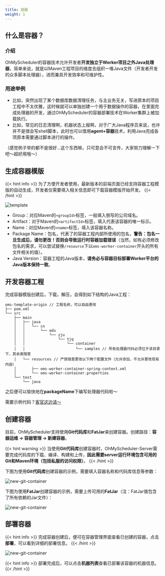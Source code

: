 ```yaml
---
title: 容器
weight: 1
---
```


## 什么是容器？

### 介绍

OhMyScheduler的容器技术允许开发者**开发独立于Worker项目之外Java处理器**，简单来说，就是以Maven工程项目的维度去组织一堆Java文件（开发者开发的众多脚本处理器），进而兼具开发效率和可维护性。

### 用途举例

* 比如，突然出现了某个数据库数据清理任务，与主业务无关，写进原本的项目工程中不太优雅，这时候就可以单独创建一个用于数据操作的容器，在里面完成处理器的开发，通过OhMyScheduler的容器部署技术在Worker集群上被加载执行。
* 比如，常见的日志清理啊，机器状态上报啊，对于广大Java程序员来说，也许并不是很会写shell脚本，此时也可以借用**agent+容器**技术，利用Java完成各项原本需要通过脚本进行的操作。

（感觉例子举的都不是很好...这个东西嘛，只可意会不可言传，大家努力理解一下吧～超好用哦～）

## 生成容器模版

{{< hint info >}}
为了方便开发者使用，最新版本的前端页面已经支持容器工程模版的自动生成，开发者仅需要填入相关信息即可下载容器模版开始开发。
{{< /hint >}}

![template](/ohmyscheduler/oms-console-container-template.png)

* Group：对应Maven的`<groupId>`标签，一般填入倒写的公司域名。
* Artifact：对于Maven的`<artifactId>`标签，填入代表该容器的唯一标示。
* Name：对应Maven的`<name>`标签，填入该容器名称。
* Package Name：包名，代表了的容器工程内部所使用的包名，**警告：包名一旦生成后，请勿更改！否则会导致运行时容器加载错误**（当然，如有必须修改包名的需求，可以尝试替换`/resource`下以`oms-worker-container`开头的所有文件相关的值）。
* Java Version：容器工程的Java版本，**请务必与容器目标部署Worker平台的Java版本保持一致**。

## 开发容器工程

完成容器模版创建后，下载，解压，会得到如下结构的Java工程：

```
oms-template-origin // 工程名称，可以自由更改
├── pom.xml
└── src
    ├── main
    │   ├── java
    │   │   └── cn
    │   │       └── edu
    │   │           └── zju
    │   │               └── tjq
    │   │                   └── container
    │   │                       └── samples // 所有处理器代码必须位于该目录下，其余类随意
    │   └── resources // 严禁随意更改以下两个配置文件（允许添加，不允许更改现有内容）
    │       ├── oms-worker-container-spring-context.xml
    │       └── oms-worker-container.properties
    └── test
        └── java
```

之后便可以愉快地在**packageName**下编写处理器代码啦～

需要示例代码？[客官这边请～](https://gitee.com/KFCFans/OhMyScheduler-Container-Template)

## 创建容器

目前，OhMyScheduler支持使用**Git代码库**和**FatJar**来创建容器。创建路径：**容器运维 -> 容器管理 -> 新建容器**。

{{< hint warning >}}
当使用**Git代码库**创建容器时，OhMyScheduler-Server需要完成代码库的下载、编译、构建和上传，**因此需要server运行环境包含可用的Git和Maven环境（包括私服的访问权限）**。
{{< /hint >}}

下图为使用**Git代码库**创建容器的示例，需要填入容器名称和代码库信息等参数：

![new-git-container](/ohmyscheduler/oms-console-container-newgit.png)

下图为使用**FatJar**创建容器的示例，需要上传可用的**FatJar**（注：FatJar值包含了所有依赖的Jar文件）：

![new-git-container](/ohmyscheduler/oms-console-container-newfatjar.png)

## 部署容器

{{< hint info >}}
完成容器创建后，便可在容器管理界面查看已创建的容器，点击**部署**，可以看到详细的部署信息。
{{< /hint >}}

![new-git-container](/ohmyscheduler/oms-console-container-deploy.png)

{{< hint info >}}
部署完成后，可以点击**机器列表**查看已部署该容器的机器信息。
{{< /hint >}}